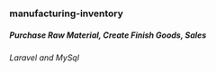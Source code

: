 ### manufacturing-inventory
##### Purchase Raw Material, Create Finish Goods, Sales
###### Laravel and MySql
